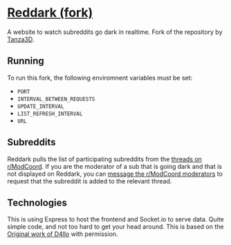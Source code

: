 # [Reddark (fork)](https://reddark-digitalocean-7lhfr.ondigitalocean.app)
A website to watch subreddits go dark in realtime. Fork of the repository by [Tanza3D](https://github.com/Tanza3D).

## Running
To run this fork, the following enviromnent variables must be set:

 - `PORT`
 - `INTERVAL_BETWEEN_REQUESTS`
 - `UPDATE_INTERVAL`
 - `LIST_REFRESH_INTERVAL`
 - `URL`

## Subreddits
Reddark pulls the list of participating subreddits from the [threads on r/ModCoord](https://reddit.com/r/ModCoord/comments/1401qw5/incomplete_and_growing_list_of_participating/). If you are the moderator of a sub that is going dark and that is not displayed on Reddark, you can [message the r/ModCoord moderators](https://reddit.com/message/compose?to=/r/ModCoord) to request that the subreddit is added to the relevant thread.

## Technologies
This is using Express to host the frontend and Socket.io to serve data. Quite simple code, and not too hard to get your head around.
This is based on the [Original work of D4llo](https://github.com/D4llo/Reddark) with permission.
